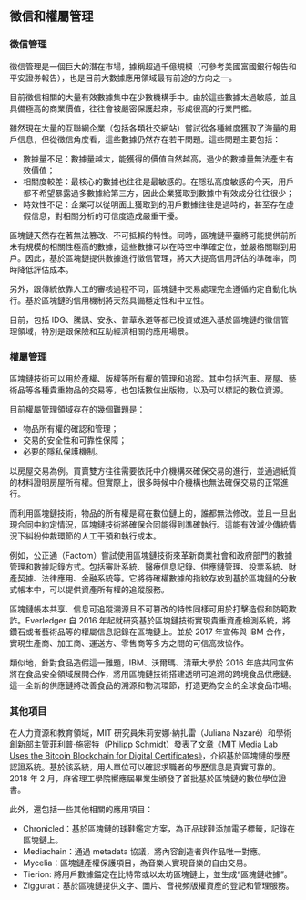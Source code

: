 ## 徵信和權屬管理
### 徵信管理

徵信管理是一個巨大的潛在市場，據稱超過千億規模（可參考美國富國銀行報告和平安證券報告），也是目前大數據應用領域最有前途的方向之一。

目前徵信相關的大量有效數據集中在少數機構手中。由於這些數據太過敏感，並且具備極高的商業價值，往往會被嚴密保護起來，形成很高的行業門檻。

雖然現在大量的互聯網企業（包括各類社交網站）嘗試從各種維度獲取了海量的用戶信息，但從徵信角度看，這些數據仍然存在若干問題。這些問題主要包括：

* 數據量不足：數據量越大，能獲得的價值自然越高，過少的數據量無法產生有效價值；
* 相關度較差：最核心的數據也往往是最敏感的。在隱私高度敏感的今天，用戶都不希望暴露過多數據給第三方，因此企業獲取到數據中有效成分往往很少；
* 時效性不足：企業可以從明面上獲取到的用戶數據往往是過時的，甚至存在虛假信息，對相關分析的可信度造成嚴重干擾。

區塊鏈天然存在著無法篡改、不可抵賴的特性。同時，區塊鏈平臺將可能提供前所未有規模的相關性極高的數據，這些數據可以在時空中準確定位，並嚴格關聯到用戶。因此，基於區塊鏈提供數據進行徵信管理，將大大提高信用評估的準確率，同時降低評估成本。

另外，跟傳統依靠人工的審核過程不同，區塊鏈中交易處理完全遵循約定自動化執行。基於區塊鏈的信用機制將天然具備穩定性和中立性。

目前，包括 IDG、騰訊、安永、普華永道等都已投資或進入基於區塊鏈的徵信管理領域，特別是跟保險和互助經濟相關的應用場景。

### 權屬管理

區塊鏈技術可以用於產權、版權等所有權的管理和追蹤。其中包括汽車、房屋、藝術品等各種貴重物品的交易等，也包括數位出版物，以及可以標記的數位資源。

目前權屬管理領域存在的幾個難題是：

* 物品所有權的確認和管理；
* 交易的安全性和可靠性保障；
* 必要的隱私保護機制。

以房屋交易為例。買賣雙方往往需要依託中介機構來確保交易的進行，並通過紙質的材料證明房屋所有權。但實際上，很多時候中介機構也無法確保交易的正常進行。

而利用區塊鏈技術，物品的所有權是寫在數位鏈上的，誰都無法修改。並且一旦出現合同中約定情況，區塊鏈技術將確保合同能得到準確執行。這能有效減少傳統情況下糾紛仲裁環節的人工干預和執行成本。

例如，公正通（Factom）嘗試使用區塊鏈技術來革新商業社會和政府部門的數據管理和數據記錄方式。包括審計系統、醫療信息記錄、供應鏈管理、投票系統、財產契據、法律應用、金融系統等。它將待確權數據的指紋存放到基於區塊鏈的分散式帳本中，可以提供資產所有權的追蹤服務。

區塊鏈帳本共享、信息可追蹤溯源且不可篡改的特性同樣可用於打擊造假和防範欺詐。Everledger 自 2016 年起就研究基於區塊鏈技術實現貴重資產檢測系統，將鑽石或者藝術品等的權屬信息記錄在區塊鏈上。並於 2017 年宣佈與 IBM 合作，實現生產商、加工商、運送方、零售商等多方之間的可信高效協作。

類似地，針對食品造假這一難題，IBM、沃爾瑪、清華大學於 2016 年底共同宣佈將在食品安全領域展開合作，將用區塊鏈技術搭建透明可追溯的跨境食品供應鏈。這一全新的供應鏈將改善食品的溯源和物流環節，打造更為安全的全球食品市場。

### 其他項目

在人力資源和教育領域，MIT 研究員朱莉安娜·納扎雷（Juliana Nazaré）和學術創新部主管菲利普·施密特（Philipp Schmidt）發表了文章[《MIT Media Lab Uses the Bitcoin Blockchain for Digital Certificates》](http://quarktalk.cc/threads/mit-media-lab-uses-the-bitcoin-blockchain-for-digital-certificates.1553/)，介紹基於區塊鏈的學歷認證系統。基於該系統，用人單位可以確認求職者的學歷信息是真實可靠的。2018 年 2 月，麻省理工學院嚮應屆畢業生頒發了首批基於區塊鏈的數位學位證書。

此外，還包括一些其他相關的應用項目：

* Chronicled：基於區塊鏈的球鞋鑑定方案，為正品球鞋添加電子標籤，記錄在區塊鏈上。
* Mediachain：通過 metadata 協議，將內容創造者與作品唯一對應。
* Mycelia：區塊鏈產權保護項目，為音樂人實現音樂的自由交易。
* Tierion: 將用戶數據錨定在比特幣或以太坊區塊鏈上，並生成“區塊鏈收據”。
* Ziggurat：基於區塊鏈提供文字、圖片、音視頻版權資產的登記和管理服務。
